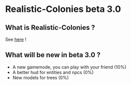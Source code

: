 # Realistic-Colonies beta 3.0 #

## What is Realistic-Colonies ? ##
See [here](https://github.com/wamilou/Realistic-Colonies) !

## What will be new in beta 3.0 ? ##
- A new gamemode, you can play with your friend (10%)
- A better hud for entities and npcs (0%)
- New models for trees (0%)
